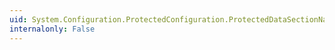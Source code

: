 ```yaml
---
uid: System.Configuration.ProtectedConfiguration.ProtectedDataSectionName
internalonly: False
---
```

